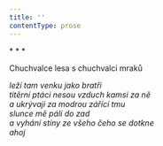 ```yaml
---
title: ''
contentType: prose
---
```


\* \* \*

Chuchvalce lesa s chuchvalci mraků

_leží tam venku jako bratři  
titěrní ptáci nesou vzduch kamsi za ně  
a ukrývají za modrou zářící tmu  
slunce mě pálí do zad  
a vyhání stíny ze všeho čeho se dotkne  
ahoj_
